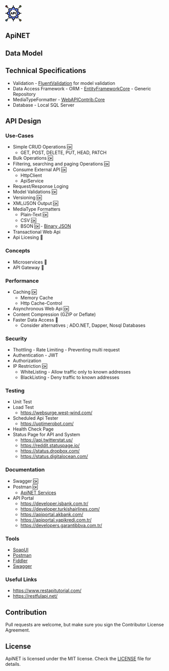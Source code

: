 <img src="https://raw.githubusercontent.com/yemrekeskin/ApiNET/master/api.png" width="50" height="50"> 

## ApiNET

## Data Model

## Technical Specifications
 - Validation - [FluentValidation](https://fluentvalidation.net/) for model validation 
 - Data Access Framework - ORM - [EntityFrameworkCore](https://docs.microsoft.com/en-us/ef/core/) - Generic Repository
 - MediaTypeFormatter - [WebAPIContrib.Core](https://github.com/WebApiContrib/WebAPIContrib.Core)
 - Database - Local SQL Server 

## API Design

 ### Use-Cases
 - Simple CRUD Operations 🆗
    - GET, POST, DELETE, PUT, HEAD, PATCH
 - Bulk Operations 🆗
 - Filtering, searching and paging Operations 🆗
 - Consume External API 🆗
    - HttpClient
    - ApiService
 - Request/Response Loging
 - Model Validations 🆗
 - Versioning 🆗
 - XML/JSON Output 🆗
 - MediaType Formatters
    - Plain-Text 🆗
    - CSV 🆗
    - BSON 🆗 -  [Binary JSON](http://bsonspec.org/)
 - Transactional Web Api
 - Api Licesing 🤔
 
 ### Concepts
  - Microservices 🚩
  - API Gateway 🚩
 
 ### Performance
  - Caching 🆗
      - Memory Cache 
      - Http Cache-Control
  - Asynchronous Web Api 🆗
  - Content Compression (GZIP or Deflate)
  - Faster Data Access 🤔
      - Consider alternatives ; ADO.NET, Dapper, Nosql Databases
  
 ### Security
  - Thottling - Rate Limiting - Preventing multi request 
  - Authentication - JWT
  - Authorization
  - IP Restriction 🆗
    - WhiteListing - Allow traffic only to known addresses
    - BlackListing - Deny traffic to known addresses

 ### Testing 
  - Unit Test
  - Load Test
     - https://websurge.west-wind.com/
  - Scheduled Api Tester
     - https://uptimerobot.com/
  - Health Check Page
  - Status Page for API and System
     - https://api.twitterstat.us/
     - https://reddit.statuspage.io/
     - https://status.dropbox.com/
     - https://status.digitalocean.com/

 ### Documentation
  - Swagger 🆗
  - Postman 🆗
     - [ApiNET Services](https://documenter.getpostman.com/view/3164594/SW7XZ9Mj?version=latest)
  - API Portal  
    - https://developer.isbank.com.tr/
    - https://developer.turkishairlines.com/
    - https://apiportal.akbank.com/
    - https://apiportal.yapikredi.com.tr/
    - https://developers.garantibbva.com.tr/

 ### Tools
  - [SoapUI](https://www.soapui.org/)
  - [Postman](https://www.getpostman.com/)
  - [Fiddler](https://www.telerik.com/fiddler)
  - [Swagger](https://swagger.io/)
  
### Useful Links
  - https://www.restapitutorial.com/
  - https://restfulapi.net/
 
## Contribution
Pull requests are welcome, but make sure you sign the Contributor License Agreement.

## License

ApiNET is licensed under the MIT license. Check the [LICENSE](LICENSE) file for details.
